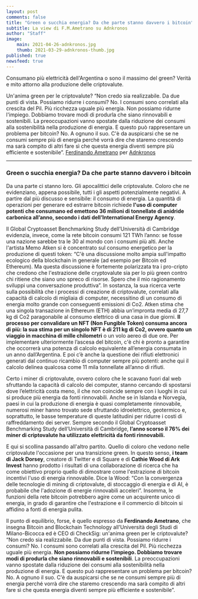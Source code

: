 ```yaml
---
layout: post
comments: false
title: "Green o succhia energia? Da che parte stanno davvero i bitcoin"
subtitle: La view di F.M.Ametrano su Adnkronos
author: "Staff"
image:
    main: 2021-04-26-adnkronos.jpg
    thumb: 2021-03-29-adnkronos-thumb.jpg
published: true
newsfeed: true
---
```


Consumano più elettricità dell'Argentina o sono il massimo del green? Verità e mito attorno alla produzione delle criptovalute.

Un'anima green per le criptovalute? “Non credo sia realizzabile. Da due punti di vista. Possiamo ridurre i consumi? No. I consumi sono correlati alla crescita del Pil. Più ricchezza uguale più energia. Non possiamo ridurne l'impiego. Dobbiamo trovare modi di produrla che siano rinnovabili e sostenibili. La preoccupazioni vanno spostate dalla riduzione dei consumi alla sostenibilità nella produzione di energia. E questo può rappresentare un problema per bitcoin? No. A ognuno il suo. C'è da auspicarsi che se ne consumi sempre più di energia perché vorrà dire che staremo crescendo ma sarà compito di altri fare sì che questa energia diventi sempre più efficiente e sostenibile”. [Ferdinando Ametrano](http://ametrano.net/) per [Adnkronos](https://www.adnkronos.com/green-o-succhia-energia-da-che-parte-stanno-davvero-i-bitcoin_1TtAuCltAmEq527Zge153c?refresh_ce)

----

### Green o succhia energia? Da che parte stanno davvero i bitcoin

Da una parte ci stanno loro. Gli apocalittici delle criptovalute. Coloro che ne evidenziano, appena possibile, tutti i gli aspetti potenzialmente negativi. A partire dal più discusso e sensibile: il consumo di energia. La quantità di operazioni per generare ed estrarre bitcoin richiede **l'uso di computer potenti che consumano ed emettono 36 milioni di tonnellate di anidride carbonica all’anno, secondo i dati dell’International Energy Agency**.

Il Global Cryptoasset Benchmarking Study dell’Università di Cambridge evidenzia, invece, come la rete bitcoin consumi 121 TWh l’anno: se fosse una nazione sarebbe tra le 30 al mondo con i consumi più alti. Anche l'artista Memo Atken si è concentrato sul consumo energetico per la produzione di questi token: “C'è una discussione molto ampia sull'impatto ecologico della blockchain in generale (ad esempio per Bitcoin ed Ethereum). Ma questa discussione è fortemente polarizzata tra i pro-cripto che credono che l'estrazione delle cryptovalute sia per lo più green contro chi ritiene che siano uno spreco di risorse. Spero che il mio ragionamento sviluppi una conversazione produttiva”. In sostanza, la sua ricerca verte sulla possibilità che i processi di creazione di criptovalute, correlati alla capacità di calcolo di migliaia di computer, necessitino di un consumo di energia molto grande con conseguenti emissioni di Co2. Atken stima che una singola transazione in Ethereum (ETH) abbia un’impronta media di 27,7 kg di Co2 paragonabile al consumo elettrico di una casa in due giorni. **Il processo per convalidare un NFT (Non Fungible Token) consuma ancora di più: la sua stima per un singolo NFT è di 211 kg di Co2, ovvero quanto un viaggio in macchina di mille chilometri** o un volo aereo di due ore. Per implementare ulteriormente l’ascesa del bitcoin, c'è chi è pronto a garantire che occorrerà una potenza di calcolo equivalente all’energia consumata in un anno dall’Argentina. E poi c’è anche la questione dei rifiuti elettronici generati dal continuo ricambio di computer sempre più potenti: anche qui il calcolo delinea qualcosa come 11 mila tonnellate all’anno di rifiuti.

Certo i miner di criptovalute, ovvero coloro che le scavano fuori dal web sfruttando la capacità di calcolo dei computer, stanno cercando di spostarsi dove l’elettricità costa meno, il che non coincide sempre con i luoghi in cui si produce più energia da fonti rinnovabili. Anche se in Islanda e Norvegia, paesi in cui la produzione di energia è quasi completamente rinnovabile, numerosi miner hanno trovato sede sfruttando idroelettrico, geotermico e, soprattutto, le basse temperature di queste latitudini per ridurre i costi di raffreddamento dei server. Sempre secondo il Global Cryptoasset Benchmarking Study dell’Università di Cambridge, **l’anno scorso il 76% dei miner di criptovalute ha utilizzato elettricità da fonti rinnovabili.**

E qui si scollina passando all'altro partito. Quello di coloro che vedono nelle criptovalute l'occasione per una transizione green. In questo senso, **i team di Jack Dorsey**, creatore di Twitter e di Square e di **Cathie Wood di Ark Invest** hanno prodotto i risultati di una collaborazione di ricerca che ha come obiettivo proprio quello di dimostrare come l'estrazione di bitcoin incentivi l'uso di energia rinnovabile. Dice la Wood: “Con la convergenza delle tecnologie di mining di criptovalute, di stoccaggio di energia e di AI, è probabile che l'adozione di energie rinnovabili acceleri”. Insomma, le funzioni della rete bitcoin potrebbero agire come un acquirente unico di energia, in grado di garantire che l'estrazione e il commercio di bitcoin si affidino a fonti di energia pulita.

Il punto di equilibrio, forse, è quello espresso da **Ferdinando Ametrano**, che insegna Bitcoin and Blockchain Technology all'Università degli Studi di Milano-Bicocca ed è CEO di CheckSig: un'anima green per le criptovalute? “Non credo sia realizzabile. Da due punti di vista. Possiamo ridurre i consumi? No. I consumi sono correlati alla crescita del Pil. Più ricchezza uguale più energia. **Non possiamo ridurne l'impiego. Dobbiamo trovare modi di produrla che siano rinnovabili e sostenibili**. La preoccupazioni vanno spostate dalla riduzione dei consumi alla sostenibilità nella produzione di energia. E questo può rappresentare un problema per bitcoin? No. A ognuno il suo. C'è da auspicarsi che se ne consumi sempre più di energia perché vorrà dire che staremo crescendo ma sarà compito di altri fare sì che questa energia diventi sempre più efficiente e sostenibile”.
